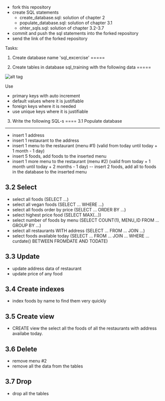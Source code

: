 - fork this repository
- create SQL statements
	- create_database.sql: solution of chapter 2
	- populate_database.sql: solution of chapter 3.1
	- ohter_sqls.sql: solution of chapter 3.2-3.7
- commit and push the sql statements into the forked repository
- send the link of the forked repository

Tasks:
1. Create database name 'sql_excercise'
=====

2. Create tables in  database sql_training with the following data
=====

![alt tag](https://gitbud.epam.com/peter_veres2/jp-sql-excercises/raw/master/images/database.png)


Use
- primary keys with auto increment
- default values where it is justifiable
- foreign keys where it is needed
- use unique keys where it is justifiable

3. Write the following SQL-s
====
3.1 Populate database
----

- insert 1 address
- insert 1 restaurant to the address
- insert 1 menu to the restaurant (menu #1) (valid from today until today + 1 month - 1 day)
- insert 5 foods, add foods to the inserted menu
- insert 1 more menu to the restaurant (menu #2)  (valid from today + 1 month until today + 2 months - 1 day)
-- insert 2 foods, add all to foods in the database to the inserted menu

3.2 Select
----
- select all foods (SELECT ...)
- select all vegan foods (SELECT ... WHERE ...)
- select all foods order by price (SELECT ... ORDER BY ...)
- select highest price food (SELECT MAX(...))
- select number of foods by menu (SELECT COUNT(1), MENU_ID FROM ... GROUP BY ...)
- select all restaurants WITH address (SELECT ... FROM ... JOIN ...)
- select foods available today (SELECT ... FROM ... JOIN ... WHERE ... curdate() BETWEEN FROMDATE AND TODATE)


3.3 Update
----
- update address data of restaurant
- update price of any food



3.4 Create indexes
----
- index foods by name to find them very quickly
 


3.5 Create view
----
- CREATE view the select all the foods of all the restaurants with address availabe today.

3.6 Delete
----
- remove menu #2
- remove all the data from the tables

3.7 Drop
----
- drop all the tables

